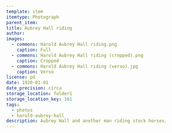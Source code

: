 ```yaml
---
template: item
itemtype: Photograph
parent_item: 
title: Aubrey Hall riding
author: 
images:
  - commons: Harold Aubrey Hall riding.png
    caption: Full
  - commons: Harold Aubrey Hall riding (cropped).png
    caption: Cropped
  - commons: Harold Aubrey Hall riding (verso).jpg
    caption: Verso
license: pd
date: 1920-01-01
date_precision: circa
storage_location: folder1
storage_location_key: 161
tags:
  - photos
  - harold-aubrey-hall
description: Aubrey Hall and another man riding stock horses.
---
```


